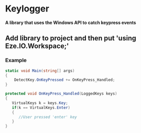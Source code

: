 # Keylogger
**A library that uses the Windows API to catch keypress events**

## Add library to project and then put 'using Eze.IO.Workspace;'
### Example
``` c#
static void Main(string[] args)
{
    DetectKey.OnKeyPressed += OnKeyPress_Handled;
}

protected void OnKeyPress_Handled(LoggedKeys keys)
{
   VirtualKeys k = keys.Key;
   if(k == VirtualKeys.Enter)
   {
      //User pressed 'enter' key
   }
}
```

